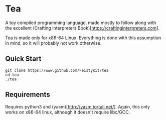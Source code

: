 # Tea

A toy compiled programming language, made mostly to follow along with the excellent (Crafting Interpreters Book)[https://craftinginterpreters.com].

Tea is made only for x86-64 Linux. Everything is done with this assumption in mind, so it will probably not work otherwise.

## Quick Start

``` shell
git clone https://www.github.com/FeistyKit/tea
cd tea
./tea
```

## Requirements
Requires python3 and (yasm)[http://yasm.tortall.net/]. Again, this only works on x86-64 linux, although it doesn't require libc/GCC.
